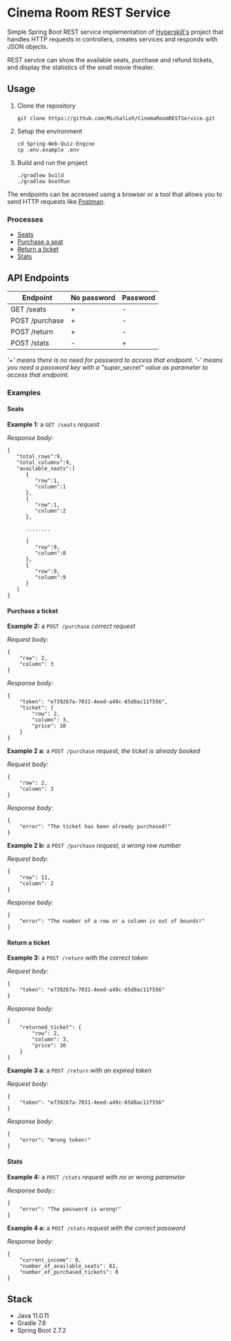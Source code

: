 # Cinema Room REST Service

Simple Spring Boot REST service implementation of [Hyperskill's](https://hyperskill.org/projects/189) project that handles HTTP requests in controllers, creates services and responds with JSON objects.

REST service can show the available seats, purchase and refund tickets, and display the statistics of the small movie theater. 

## Usage

1. Clone the repository
    ```shell
    git clone https://github.com/MichalLeh/CinemaRoomRESTService.git
    ```

2. Setup the environment
    ```shell
    cd Spring-Web-Quiz-Engine
    cp .env.example .env
    ```

3. Build and run the project
    ```shell
    ./gradlew build
    ./gradlew bootRun
    ```

The endpoints can be accessed using a browser or a tool that allows you to send HTTP requests
like [Postman](https://www.getpostman.com/).

### Processes

- [Seats](#seats)
- [Purchase a seat](#purchase-a-ticket)
- [Return a ticket](#return-a-ticket)
- [Stats](#stats)

## API Endpoints

| Endpoint                  | No password | Password |
|---------------------------|-------------|----------|
| GET  /seats               | +           | -        |
| POST /purchase            | +           | -        |
| POST /return              | +           | -        |
| POST /stats               | -           | +        |

_'+' means there is no need for password to access that endpoint. '-' means you need a password key with a "super_secret" value as parameter to access that endpoint._

### Examples

#### Seats

**Example 1:** a `GET /seats` *request*

*Response body:*

```
{
   "total_rows":9,
   "total_columns":9,
   "available_seats":[
      {
         "row":1,
         "column":1
      },
      {
         "row":1,
         "column":2
      },
      
      ........

      {
         "row":9,
         "column":8
      },
      {
         "row":9,
         "column":9
      }
   ]
}
```
#### Purchase a ticket

**Example 2:** a `POST /purchase` *correct request*

*Request body:*

```
{
    "row": 2,
    "column": 3
}
```
*Response body:*
```
{
    "token": "e739267a-7031-4eed-a49c-65d8ac11f556",
    "ticket": {
        "row": 2,
        "column": 3,
        "price": 10
    }
}
```
**Example 2 a:** a `POST /purchase` *request, the ticket is already booked*

*Request body:*

```
{
    "row": 2,
    "column": 3
}
```
*Response body:*
```
{
    "error": "The ticket has been already purchased!"
}
```
**Example 2 b:** a `POST /purchase` *request, a wrong row number*

*Request body:*

```
{
    "row": 11,
    "column": 2
}
```
*Response body:*
```
{
    "error": "The number of a row or a column is out of bounds!"
}
```
#### Return a ticket

**Example 3:** a `POST /return` *with the correct token*

*Request body:*

```
{
    "token": "e739267a-7031-4eed-a49c-65d8ac11f556"
}
```
*Response body:*
```
{
    "returned_ticket": {
        "row": 2,
        "column": 3,
        "price": 10
    }
}
```
**Example 3 a:** a `POST /return` *with an expired token*

*Request body:*

```
{
    "token": "e739267a-7031-4eed-a49c-65d8ac11f556"
}
```
*Response body:*
```
{
    "error": "Wrong token!"
}
```
#### Stats

**Example 4:** a `POST /stats` *request with no or wrong parameter*

*Response body::*

```
{
    "error": "The password is wrong!"
}
```
**Example 4 a:** a `POST /stats` *request with the correct password*

*Response body:*
```
{
    "current_income": 0,
    "number_of_available_seats": 81,
    "number_of_purchased_tickets": 0
}
```
## Stack

- Java 11.0.11
- Gradle 7.6
- Spring Boot 2.7.2
